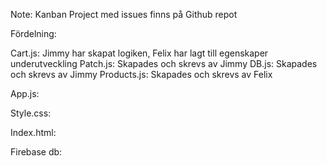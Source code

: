 Note: Kanban Project med issues finns på Github repot

Fördelning:

Cart.js: Jimmy har skapat logiken, Felix har lagt till egenskaper underutveckling
Patch.js: Skapades och skrevs av Jimmy
DB.js: Skapades och skrevs av Jimmy
Products.js: Skapades och skrevs av Felix

App.js:

Style.css:

Index.html:

Firebase db:
